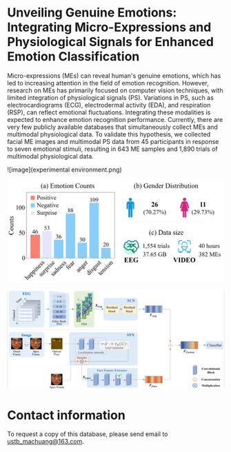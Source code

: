# Unveiling Genuine Emotions: Integrating Micro-Expressions and Physiological Signals for Enhanced Emotion Classification

Micro-expressions (MEs) can reveal human's genuine emotions, which has led to increasing attention in the field of emotion recognition. However, research on MEs has primarily focused on computer vision techniques, with limited integration of physiological signals (PS). Variations in PS, such as electrocardiograms (ECG), electrodermal activity (EDA), and respiration (RSP), can reflect emotional fluctuations. Integrating these modalities is expected to enhance emotion recognition performance. Currently, there are very few publicly available databases that simultaneously collect MEs and multimodal physiological data. To validate this hypothesis, we collected facial ME images and multimodal PS data from 45 participants in response to seven emotional stimuli, resulting in 643 ME samples and 1,890 trials of multimodal physiological data.

![image](experimental environment.png)

![image](data.png)

![image](model.png)

# Contact information
To request a copy of this database, please send email to ustb_machuang@163.com.
